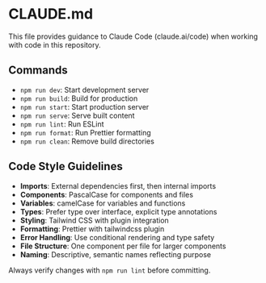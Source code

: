 # CLAUDE.md

This file provides guidance to Claude Code (claude.ai/code) when working with code in this repository.

## Commands
- `npm run dev`: Start development server
- `npm run build`: Build for production
- `npm run start`: Start production server
- `npm run serve`: Serve built content
- `npm run lint`: Run ESLint
- `npm run format`: Run Prettier formatting
- `npm run clean`: Remove build directories

## Code Style Guidelines
- **Imports**: External dependencies first, then internal imports
- **Components**: PascalCase for components and files
- **Variables**: camelCase for variables and functions
- **Types**: Prefer type over interface, explicit type annotations
- **Styling**: Tailwind CSS with plugin integration
- **Formatting**: Prettier with tailwindcss plugin
- **Error Handling**: Use conditional rendering and type safety
- **File Structure**: One component per file for larger components
- **Naming**: Descriptive, semantic names reflecting purpose

Always verify changes with `npm run lint` before committing.